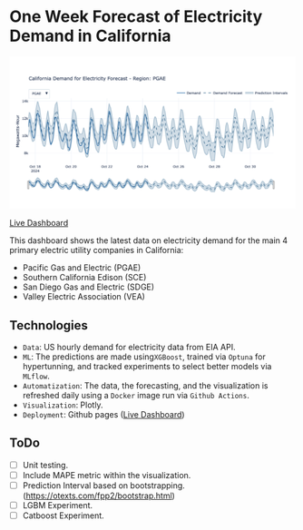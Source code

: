 # One Week Forecast of Electricity Demand in California

![cover image](images/cover.png)

[Live Dashboard](https://pipegalera.github.io/energy_forecasting/)

This dashboard shows the latest data on electricity demand for the main 4 primary electric utility companies in California:

- Pacific Gas and Electric (PGAE)
- Southern California Edison (SCE)
- San Diego Gas and Electric (SDGE)
- Valley Electric Association (VEA)

## Technologies

- `Data`: US hourly demand for electricity data from EIA API.
- `ML`: The predictions are made using`XGBoost`, trained via `Optuna` for hypertunning, and tracked experiments to select better models via `MLflow`.
- `Automatization`: The data, the forecasting, and the visualization is refreshed daily using a `Docker` image run via `Github Actions`.
- `Visualization`: Plotly.
- `Deployment`: Github pages ([Live Dashboard](https://pipegalera.github.io/energy_forecasting/))

## ToDo

- [ ] Unit testing.
- [ ] Include MAPE metric within the visualization.
- [ ] Prediction Interval based on bootstrapping. (https://otexts.com/fpp2/bootstrap.html)
- [ ] LGBM Experiment.
- [ ] Catboost Experiment.
